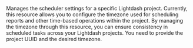 Manages the scheduler settings for a specific Lightdash project. Currently, this resource allows you to configure the timezone used for scheduling reports and other time-based operations within the project. By managing the timezone through this resource, you can ensure consistency in scheduled tasks across your Lightdash projects. You need to provide the project UUID and the desired timezone.
